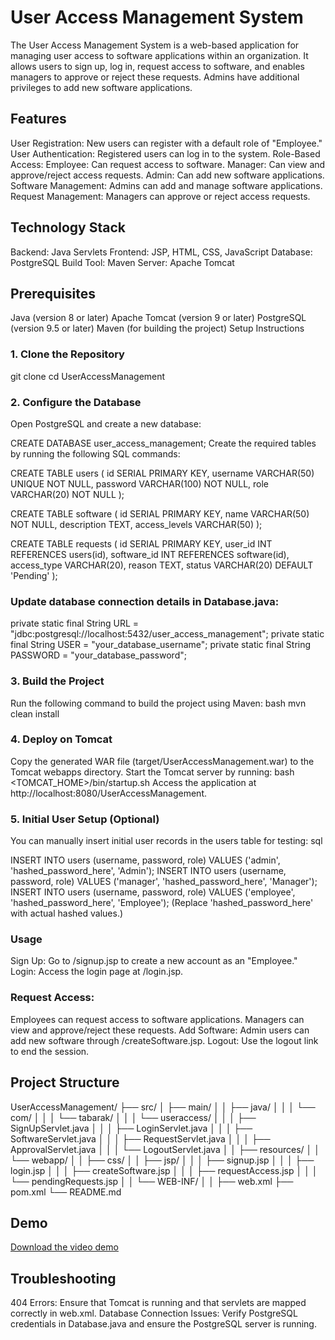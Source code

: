 # User Access Management System
The User Access Management System is a web-based application for managing user access to software applications within an organization. It allows users to sign up, log in, request access to software, and enables managers to approve or reject these requests. Admins have additional privileges to add new software applications.

## Features
User Registration: New users can register with a default role of "Employee."
User Authentication: Registered users can log in to the system.
Role-Based Access:
Employee: Can request access to software.
Manager: Can view and approve/reject access requests.
Admin: Can add new software applications.
Software Management: Admins can add and manage software applications.
Request Management: Managers can approve or reject access requests.

## Technology Stack
Backend: Java Servlets
Frontend: JSP, HTML, CSS, JavaScript
Database: PostgreSQL
Build Tool: Maven
Server: Apache Tomcat

## Prerequisites
Java (version 8 or later)
Apache Tomcat (version 9 or later)
PostgreSQL (version 9.5 or later)
Maven (for building the project)
Setup Instructions
### 1. Clone the Repository

git clone <repository-url>
cd UserAccessManagement

### 2. Configure the Database
Open PostgreSQL and create a new database:


CREATE DATABASE user_access_management;
Create the required tables by running the following SQL commands:


CREATE TABLE users (
    id SERIAL PRIMARY KEY,
    username VARCHAR(50) UNIQUE NOT NULL,
    password VARCHAR(100) NOT NULL,
    role VARCHAR(20) NOT NULL
);

CREATE TABLE software (
    id SERIAL PRIMARY KEY,
    name VARCHAR(50) NOT NULL,
    description TEXT,
    access_levels VARCHAR(50)
);

CREATE TABLE requests (
    id SERIAL PRIMARY KEY,
    user_id INT REFERENCES users(id),
    software_id INT REFERENCES software(id),
    access_type VARCHAR(20),
    reason TEXT,
    status VARCHAR(20) DEFAULT 'Pending'
);

### Update database connection details in Database.java:

private static final String URL = "jdbc:postgresql://localhost:5432/user_access_management";
private static final String USER = "your_database_username";
private static final String PASSWORD = "your_database_password";

### 3. Build the Project
Run the following command to build the project using Maven:
bash
mvn clean install

### 4. Deploy on Tomcat
Copy the generated WAR file (target/UserAccessManagement.war) to the Tomcat webapps directory.
Start the Tomcat server by running:
bash
<TOMCAT_HOME>/bin/startup.sh
Access the application at http://localhost:8080/UserAccessManagement.

### 5. Initial User Setup (Optional)
You can manually insert initial user records in the users table for testing:
sql

INSERT INTO users (username, password, role) VALUES ('admin', 'hashed_password_here', 'Admin');
INSERT INTO users (username, password, role) VALUES ('manager', 'hashed_password_here', 'Manager');
INSERT INTO users (username, password, role) VALUES ('employee', 'hashed_password_here', 'Employee');
(Replace 'hashed_password_here' with actual hashed values.)

### Usage
Sign Up: Go to /signup.jsp to create a new account as an "Employee."
Login: Access the login page at /login.jsp.

### Request Access:
Employees can request access to software applications.
Managers can view and approve/reject these requests.
Add Software: Admin users can add new software through /createSoftware.jsp.
Logout: Use the logout link to end the session.

## Project Structure

UserAccessManagement/
├── src/
│   ├── main/
│   │   ├── java/
│   │   │   └── com/
│   │   │       └── tabarak/
│   │   │           └── useraccess/
│   │   │               ├── SignUpServlet.java
│   │   │               ├── LoginServlet.java
│   │   │               ├── SoftwareServlet.java
│   │   │               ├── RequestServlet.java
│   │   │               ├── ApprovalServlet.java
│   │   │               └── LogoutServlet.java
│   │   ├── resources/
│   │   └── webapp/
│   │       ├── css/
│   │       ├── jsp/
│   │       │   ├── signup.jsp
│   │       │   ├── login.jsp
│   │       │   ├── createSoftware.jsp
│   │       │   ├── requestAccess.jsp
│   │       │   └── pendingRequests.jsp
│   │       └── WEB-INF/
│   │           ├── web.xml
├── pom.xml
└── README.md

## Demo

[Download the video demo](assets/DemoVideo.mp4)

## Troubleshooting
404 Errors: Ensure that Tomcat is running and that servlets are mapped correctly in web.xml.
Database Connection Issues: Verify PostgreSQL credentials in Database.java and ensure the PostgreSQL server is running.
